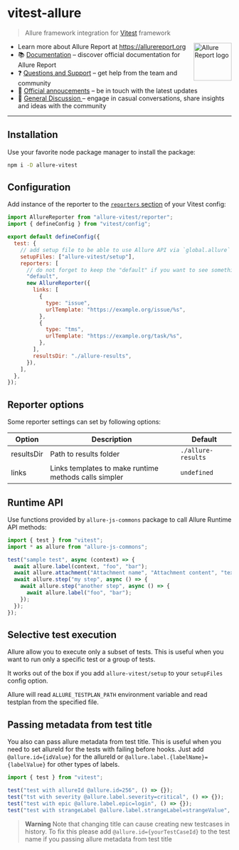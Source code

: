 # vitest-allure

> Allure framework integration for [Vitest](https://vitest.dev/) framework

<img src="https://allurereport.org/public/img/allure-report.svg" height="85px" alt="Allure Report logo" align="right" />

- Learn more about Allure Report at https://allurereport.org
- 📚 [Documentation](https://allurereport.org/docs/) – discover official documentation for Allure Report
- ❓ [Questions and Support](https://github.com/orgs/allure-framework/discussions/categories/questions-support) – get help from the team and community
- 📢 [Official annoucements](https://github.com/orgs/allure-framework/discussions/categories/announcements) – be in touch with the latest updates
- 💬 [General Discussion ](https://github.com/orgs/allure-framework/discussions/categories/general-discussion) – engage in casual conversations, share insights and ideas with the community

---

## Installation

Use your favorite node package manager to install the package:

```bash
npm i -D allure-vitest
```

## Configuration

Add instance of the reporter to the [`reporters` section](https://vitest.dev/config/#reporters) of your Vitest config:

```js
import AllureReporter from "allure-vitest/reporter";
import { defineConfig } from "vitest/config";

export default defineConfig({
  test: {
    // add setup file to be able to use Allure API via `global.allure` in your tests and to get test plan support
    setupFiles: ["allure-vitest/setup"],
    reporters: [
      // do not forget to keep the "default" if you want to see something in the console
      "default",
      new AllureReporter({
        links: [
          {
            type: "issue",
            urlTemplate: "https://example.org/issue/%s",
          },
          {
            type: "tms",
            urlTemplate: "https://example.org/task/%s",
          },
        ],
        resultsDir: "./allure-results",
      }),
    ],
  },
});
```

## Reporter options

Some reporter settings can set by following options:

| Option     | Description                                           | Default            |
| ---------- | ----------------------------------------------------- | ------------------ |
| resultsDir | Path to results folder                                | `./allure-results` |
| links      | Links templates to make runtime methods calls simpler | `undefined`        |

## Runtime API

Use functions provided by `allure-js-commons` package to call Allure Runtime API methods:

```js
import { test } from "vitest";
import * as allure from "allure-js-commons";

test("sample test", async (context) => {
  await allure.label(context, "foo", "bar");
  await allure.attachment("Attachment name", "Attachment content", "text/plain");
  await allure.step("my step", async () => {
    await allure.step("another step", async () => {
      await allure.label("foo", "bar");
    });
  });
});
```

## Selective test execution

Allure allow you to execute only a subset of tests. This is useful when you want 
to run only a specific test or a group of tests.

It works out of the box if you add `allure-vitest/setup` to your `setupFiles` 
config option.

Allure will read `ALLURE_TESTPLAN_PATH` environment variable and read testplan 
from the specified file.

## Passing metadata from test title

You also can pass allure metadata from test title.
This is useful when you need to set allureId for the tests with failing before hooks. Just add `@allure.id={idValue}` for the allureId or `@allure.label.{labelName}={labelValue}` for other types of labels.

```ts
import { test } from "vitest";

test("test with allureId @allure.id=256", () => {});
test("tst with severity @allure.label.severity=critical", () => {});
test("test with epic @allure.label.epic=login", () => {});
test("test with strangeLabel @allure.label.strangeLabel=strangeValue", () => {});
```

> **Warning**
> Note that changing title can cause creating new testcases in history.
> To fix this please add `@allure.id={yourTestCaseId}` to the test name if you passing allure metadata from test title
